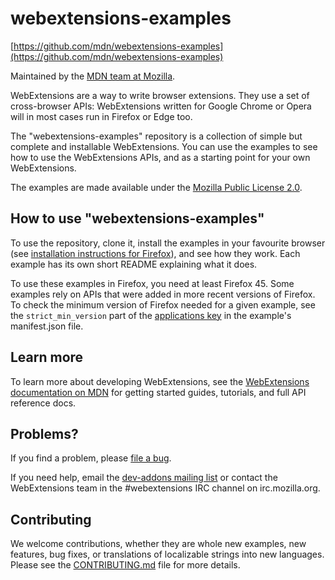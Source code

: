 # webextensions-examples

[https://github.com/mdn/webextensions-examples](https://github.com/mdn/webextensions-examples)

Maintained by the [MDN team at Mozilla](https://wiki.mozilla.org/MDN).

WebExtensions are a way to write browser extensions. They use a set of
cross-browser APIs: WebExtensions written for Google Chrome or Opera will
in most cases run in Firefox or Edge too.

The "webextensions-examples" repository is a collection of simple but complete
and installable WebExtensions. You can use the examples to see how to use the
WebExtensions APIs, and as a starting point for your own WebExtensions.

The examples are made available under the
[Mozilla Public License 2.0](https://www.mozilla.org/en-US/MPL/2.0/).

## How to use "webextensions-examples"

To use the repository, clone it, install the examples in your favourite
browser (see [installation instructions for Firefox](https://developer.mozilla.org/en-US/Add-ons/WebExtensions/Packaging_and_installation)),
and see how they work. Each example has its own short README explaining what
it does.

To use these examples in Firefox, you need at least Firefox 45. Some examples
rely on APIs that were added in more recent versions of Firefox.
To check the minimum version of Firefox needed for a given example,
see the `strict_min_version` part of the [applications key](https://developer.mozilla.org/en-US/Add-ons/WebExtensions/manifest.json/applications)
in the example's manifest.json file.

## Learn more

To learn more about developing WebExtensions, see the
[WebExtensions documentation on MDN](https://developer.mozilla.org/en-US/Add-ons/WebExtensions)
for getting started guides, tutorials, and full API reference docs.

## Problems?

If you find a problem, please [file a bug](https://github.com/mdn/webextensions-examples/issues/new).

If you need help, email the [dev-addons mailing list](https://mail.mozilla.org/listinfo/dev-addons) or contact the WebExtensions team in the #webextensions IRC channel on irc.mozilla.org.

## Contributing

We welcome contributions, whether they are whole new examples, new features,
bug fixes, or translations of localizable strings into new languages. Please
see the [CONTRIBUTING.md](https://github.com/mdn/webextensions-examples/blob/master/CONTRIBUTING.md) file for more details.
 
